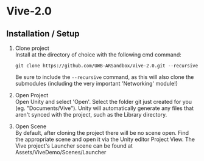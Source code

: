 
# Vive-2.0
## Installation / Setup
1. Clone project  
   Install at the directory of choice with the following cmd command:  
   
   `git clone https://github.com/UWB-ARSandbox/Vive-2.0.git --recursive`  
   
   Be sure to include the `--recursive` command, as this will also clone the submodules (including the very important 'Networking' module!)

2. Open Project  
   Open Unity and select 'Open'. Select the folder git just created for you (eg. "Documents/Vive"). Unity will automatically generate any files that aren't synced with the project, such as the Library directory. 

3. Open Scene  
   By default, after cloning the project there will be no scene open. Find the appropriate scene and open it via the Unity editor Project View. The Vive project's Launcher scene can be found at Assets/ViveDemo/Scenes/Launcher
